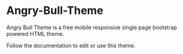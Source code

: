 Angry-Bull-Theme
===============

Angry Bull Theme is a free mobile responsive single page bootstrap powered HTML theme. 

Follow the documentation to edit or use this theme.
